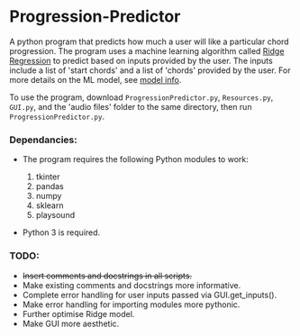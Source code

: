 # Progression-Predictor
A python program that predicts how much a user will like a particular chord progression.
The program uses a machine learning algorithm called [Ridge Regression](https://scikit-learn.org/stable/modules/generated/sklearn.linear_model.Ridge.html) to predict based on inputs provided by the user. The inputs include a list of 'start chords' and a list of 'chords' provided by the user. For more details on the ML model, see [model info](model-info.md).

To use the program, download `ProgressionPredictor.py`, `Resources.py`, `GUI.py`, and the 'audio files' folder to the same directory, then run `ProgressionPredictor.py`.


### Dependancies:
- The program requires the following Python modules to work:
  1. tkinter
  2. pandas
  3. numpy
  4. sklearn
  5. playsound

- Python 3 is required.



### TODO:
- ~~Insert comments and docstrings in all scripts.~~
- Make existing comments and docstrings more informative.
- Complete error handling for user inputs passed via GUI.get_inputs().
- Make error handling for importing modules more pythonic.
- Further optimise Ridge model.
- Make GUI more aesthetic.
